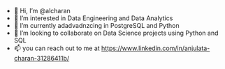 - 👋 Hi, I’m @alcharan
- 👀 I’m interested in Data Engineering and Data Analytics
- 🌱 I’m currently adadvadnzcing in PostgreSQL and Python
- 💞️ I’m looking to collaborate on Data Science projects using Python and SQL
- 📫 you can reach out to me at https://www.linkedin.com/in/anjulata-charan-31286411b/

<!---
alcharan/alcharan is a ✨ special ✨ repository because its `README.md` (this file) appears on your GitHub profile.
You can click the Preview link to take a look at your changes.
--->
